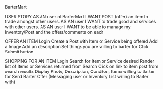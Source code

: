BarterMart

USER STORY
AS AN user of BarterMart I WANT POST (offer) an item to trade amongst other users.
AS AN user I WANT to trade good and services with other users.
AS AN user I WANT to be able to manage my Inventory/Post and the offers/comments on each

OFFER AN ITEM
Login Create a Post with Item or Service being offered Add a Image Add an description Set things you are willing to barter for Click Submit button

SHOPPING FOR AN ITEM
Login Search for Item or Service desired Render list of Items or Services returned from Search Click on link to item post from search results Display Photo, Description, Conditon, Items willing to Barter for Send Barter Offer (Messaging user or Inventory List willing to Barter with)
